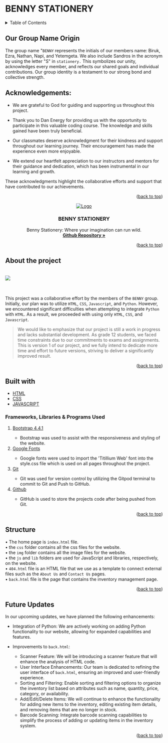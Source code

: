 <a id="readme-top"></a>

# BENNY STATIONERY

<details>
  <summary>Table of Contents</summary>
  <ol>
    <li><a href="#our-group-name-origin">Our Group Name Origin</a></li>
    <li><a href="#acknowledgments">Acknowledgments</a></li>
    <li>
      <a href="#about-the-project">About The Project</a>
      <ul>
        <li><a href="#built-with">Built With</a></li>
      </ul>
    </li>
    <li><a href="#structure">Structure</a></li>
    <li><a href="#future-updates">Future Updates</a></li>
  </ol>
</details>

## Our Group Name Origin
The group name "`BENNY` represents the initials of our members name: Biruk, Ezra, Nathan, Napi, and Yetemgeta. We also include Sandros in the acronym by using the letter "S" in `stationery.` This symbolizes our unity, acknowledges every member, and reflects our shared goals and individual contributions. Our group identity is a testament to our strong bond and collective strength.

## Acknowledgements:

* We are grateful to God for guiding and supporting us throughout this project.

* Thank you to Dan Energy for providing us with the opportunity to participate in this valuable coding course. The knowledge and skills gained have been truly beneficial.

* Our classmates deserve acknowledgment for their kindness and support throughout our learning journey. Their encouragement has made the experience even more enjoyable.

* We extend our heartfelt appreciation to our instructors and mentors for their guidance and dedication, which has been instrumental in our learning and growth.

These acknowledgments highlight the collaborative efforts and support that have contributed to our achievements.

<p align="right">(<a href="#readme-top">back to top</a>)</p>

<div align="center">
  <a href="https://github.com/othneildrew/Best-README-Template">
    <img src="img/img/Benny.png" alt="Logo" width="" height="">
  </a>

  <h3 align="center">BENNY STATIONERY</h3>

  <p align="center">
Benny Stationery: Where your imagination can run wild.    <br />
    <a href="https://github.com/yetemgeta/Benny._.stationery"><strong>Github Repository  »</strong></a>
    <br />
</div>

<p align="right">(<a href="#readme-top">back to top</a>)</p>

## About the project

<br/>
<img src="img/img/template.png" href="https://github.com/yetemgeta/Benny._.stationery"><br/><br/><br/>

This project was a collaborative effort by the members of the `BENNY` group. Initially, our plan was to utilize `HTML`, `CSS`, `Javascript`, and `Python`. However, we encountered significant difficulties when attempting to integrate `Python` with `HTML`. As a result, we proceeded with using only `HTML`, `CSS`, and `Javascript`.

>We would like to emphasize that our project is still a work in progress and lacks substantial development. As grade 12 students, we faced time constraints due to our commitments to exams and assignments. This is version 1 of our project, and we fully intend to dedicate more time and effort to future versions, striving to deliver a significantly improved result.

<p align="right">(<a href="#readme-top">back to top</a>)</p>

## Built with

* <a href="https://en.wikipedia.org/wiki/html">HTML</a>
* <a href="https://en.wikipedia.org/wiki/css">CSS</a>
* <a href="https://en.wikipedia.org/wiki/JavaScript">JAVASCRIPT</a>

### Frameworks, Libraries & Programs Used
<ol>
  <li><a href="https://getbootstrap.com/docs/4.4/getting-started/introduction/">Bootstrap 4.4.1</a></li>
  <ul>
    <li>Bootstrap was used to assist with the responsiveness and styling of the website.
</li>
  </ul>
  <li><a href="https://fonts.google.com/">Google Fonts</a></li>
  <ul>
    <li>Google fonts were used to import the 'Titillium Web' font into the style.css file which is used on all pages throughout the project.</li>
  </ul>
  <li><a href="https://git-scm.com/">Git</a></li>
    <ul>
        <li>Git was used for version control by utilizing the Gitpod terminal to commit to Git and Push to GitHub.
        </li>
    </ul>
<li><a href="https://github.com/">Github</a></li>
    <ul>
        <li>GitHub is used to store the projects code after being pushed from Git.
        </li>
    </ul>

</ol>

<p align="right">(<a href="#readme-top">back to top</a>)</p>

## Structure

&bull; The home page is `index.html` file.<br/>
&bull; the `css` folder contains all the css files for the website.<br/>
&bull; the `img` folder contains all the image files for the website.<br/>
&bull; the `js` and `lib` folders are used for JavaScript and libraries, respectively, on the website.<br/>
&bull; `404.html` file is an HTML file that we use as a template to connect external files such as the `About Us` and `Contact Us` pages.<br/>
&bull; `back.html` file is the page that contains the inventory management page.<br/>

<p align="right">(<a href="#readme-top">back to top</a>)</p>

## Future Updates

In our upcoming updates, we have planned the following enhancements:

- Integration of Python: We are actively working on adding Python functionality to our website, allowing for expanded capabilities and features.

- Improvements to `back.html`:
  - Scanner Feature: We will be introducing a scanner feature that will enhance the analysis of HTML code.
  - User Interface Enhancements: Our team is dedicated to refining the user interface of `back.html`, ensuring an improved and user-friendly experience.
  - Sorting and Filtering: Enable sorting and filtering options to organize the inventory list based on attributes such as name, quantity, price, category, or availability.
  - Add/Edit/Delete Items: We will continue to enhance the functionality for adding new items to the inventory, editing existing item details, and removing items that are no longer in stock.
  - Barcode Scanning: Integrate barcode scanning capabilities to simplify the process of adding or updating items in the inventory system.

<p align="right">(<a href="#readme-top">back to top</a>)</p>
